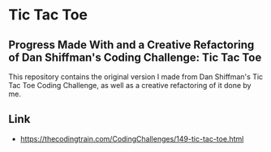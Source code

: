 # Tic Tac Toe
## Progress Made With and a Creative Refactoring of Dan Shiffman's Coding Challenge: Tic Tac Toe

This repository contains the original version I made from Dan Shiffman's Tic Tac Toe Coding Challenge, as well as a creative refactoring of it done by me. 

## Link
- https://thecodingtrain.com/CodingChallenges/149-tic-tac-toe.html
